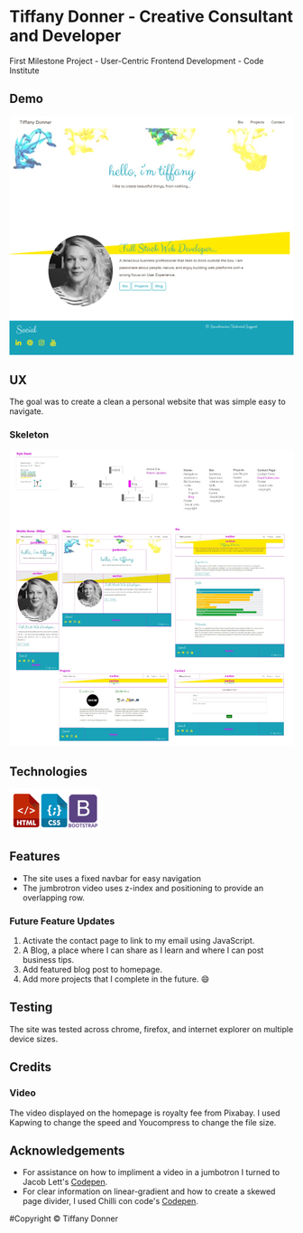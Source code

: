 # Tiffany Donner - Creative Consultant and Developer
First Milestone Project - User-Centric Frontend Development - Code Institute

## Demo
![tiffaydonner.com](/assets/images/screencapture-tiffanydonner-profilepage.png "Screenshot of Homepage")

## UX
The goal was to create a clean a personal website that was simple easy to navigate.

### Skeleton
![Wireframes](/assets/images/Profile-Page-Artboard.jpg "Brandingand Wireframes Image")

## Technologies
![HTML5, CSS, Bootstap4](/assets/images/technologies.png "HTML5, CSS, Bootstap4")

## Features
- The site uses a fixed navbar for easy navigation
- The jumbrotron video uses z-index and positioning to provide an overlapping row.

### Future Feature Updates
1. Activate the contact page to link to my email using JavaScript.
2. A Blog, a place where I can share as I learn and where I can post business tips.
3. Add featured blog post to homepage.
4. Add more projects that I complete in the future. :smile:

## Testing
The site was tested across chrome, firefox, and internet explorer on multiple device sizes.

## Credits

### Video
The video displayed on the homepage is royalty fee from Pixabay. I used Kapwing to change the speed
and Youcompress to change the file size.


## Acknowledgements
- For assistance on how to impliment a video in a jumbotron I turned  to Jacob Lett's [Codepen](https://codepen.io/JacobLett/pen/LmWvLZ).
- For clear information on linear-gradient and how to create a skewed page divider, I used 
    Chilli con code's [Codepen](https://codepen.io/chilliconcode/pen/epQORa).

#Copyright
© Tiffany Donner